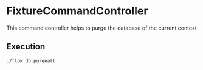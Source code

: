 FixtureCommandController
========================

This command controller helps to purge the database of the current context

Execution
---------

```
./flow db:purgeall
```